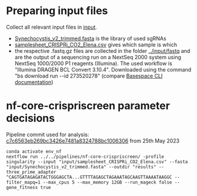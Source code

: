 # Preparing input files

Collect all relevant input files in [input](../input).

* [Synechocystis_v2_trimmed.fasta](../input/Synechocystis_v2_trimmed.fasta) is the library of used sgRNAs
* [samplesheet_CRISPRi_CO2_Elena.csv](../input/samplesheet_CRISPRi_CO2_Elena.csv) gives which sample is which
* the respective .fastq.gz files are collected in the folder [../input/fastq](../input/fastq) and are the output of a sequencing run on a NextSeq 2000 system using NextSeq 1000/2000 P1 reagents (Illumina). The used workflow is "Illumina DRAGEN BCL Convert 3.10.4". Downloaded using the command "bs download run --id 273520278" (compare [Basespace CLI documentation](https://developer.basespace.illumina.com/docs/content/documentation/cli/cli-overview))

# nf-core-crispriscreen parameter decisions

Pipeline commit used for analysis: [c7c6563eb269bc3426e7481a8324788bc1006306](https://github.com/MPUSP/nf-core-crispriscreen/commit/c7c6563eb269bc3426e7481a8324788bc1006306) from 25th May 2023

```
conda activate env_nf
nextflow run ../../pipelines/nf-core-crispriscreen/ -profile singularity --input "input/samplesheet_CRISPRi_CO2_Elena.csv" --fasta "input/Synechocystis_v2_trimmed.fasta" --outdir "results" --three_prime_adapter ^CAGTGATAGAGATACTGGGAGCTA...GTTTTAGAGCTAGAAATAGCAAGTTAAAATAAGGC --filter_mapq=1 --max_cpus 5 --max_memory 12GB --run_mageck false --gene_fitness true
```
